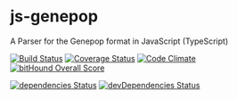 # js-genepop
A Parser for the Genepop format in JavaScript (TypeScript)

[![Build Status](https://travis-ci.org/tiagoantao/js-genepop.svg?branch=master)](https://travis-ci.org/tiagoantao/js-genepop) [![Coverage Status](https://coveralls.io/repos/github/tiagoantao/js-genepop/badge.svg?branch=master)](https://coveralls.io/github/tiagoantao/js-genepop?branch=master) [![Code Climate](https://codeclimate.com/github/tiagoantao/js-genepop/badges/gpa.svg)](https://codeclimate.com/github/tiagoantao/js-genepop) [![bitHound Overall Score](https://www.bithound.io/github/tiagoantao/js-genepop/badges/score.svg)](https://www.bithound.io/github/tiagoantao/js-genepop)

[![dependencies Status](https://david-dm.org/tiagoantao/js-genepop/status.svg)](https://david-dm.org/tiagoantao/js-genepop) [![devDependencies Status](https://david-dm.org/tiagoantao/js-genepop/dev-status.svg)](https://david-dm.org/tiagoantao/js-genepop?type=dev)

